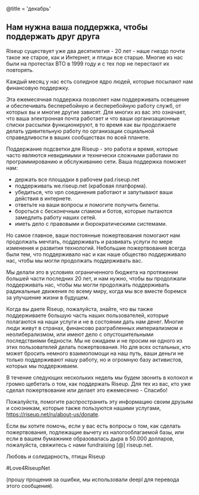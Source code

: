 @title = 'декабрь'

Нам нужна ваша поддержка, чтобы поддержать друг друга
-----------------------------------------------------

Riseup существует уже два десятилетия - 20 лет - наше гнездо почти такое же старое, как и Интернет, и птицы все старше. Многие из нас были на протестах ВТО в 1999 году и с тех пор не перестают их повторять.

Каждый месяц у нас есть солидное ядро людей, которые посылают нам финансовую поддержку.

Эта ежемесячная поддержка позволяет нам поддерживать освещение и обеспечивать бесперебойную и бесперебойную работу служб, от которых вы и многие другие зависят. Для многих из вас это означает, что ваша электронная почта работает и что ваши организационные списки рассылки функционируют, в то время как вы продолжаете делать удивительную работу по организации социальной справедливости в ваших сообществах по всей планете.

Поддержание подсветки для Riseup - это работа и время, которые часто являются невидимыми и технически сложными работами по программированию и обслуживанию сети. Ваша поддержка поможет нам:

* держать все площадки в рабочем pad.riseup.net
* поддерживать we.riseup.net (крабовая платформа). 
* убедиться, что vpn соединения работают и запутывают ваши действия в интернете. 
* ответьте на ваши вопросы и помогите получить билеты. 
* бороться с бесконечным спамом и ботов, которые пытаются замедлить работу наших сетей. 
* иметь дело с правовыми и бюрократическими системами. 

Но самое главное, ваши постоянные пожертвования помогают нам продолжать мечтать, поддерживать и развивать услуги по мере изменения и развития технологий. Небольшие пожертвования всегда были тем, что поддерживало нас и как наше общество поддерживало нас, чтобы мы могли продолжать поддерживать вас.

Мы делали это в условиях ограниченного бюджета на протяжении большей части последних 20 лет, и нам нужно, чтобы вы продолжали поддерживать нас, чтобы мы могли продолжать поддерживать радикальные движения по всему миру, когда мы все вместе боремся за улучшение жизни в будущем.

Когда вы даете Riseup, пожалуйста, знайте, что вы также поддерживаете большую часть наших пользователей, которые полагаются на наши услуги и не в состоянии дать нам денег. Многие люди живут в странах, финансово разграбленных империализмом и неолиберализмом, или имеют дело с опустошительными последствиями бедности. Мы не ожидаем и не просим ни одного из этих пользователей делать пожертвования. Но для всех остальных, кто может бросить немного взаимопомощи на наш путь, ваши деньги не только поддерживают нашу работу, но и огромную базу активистов, которых мы поддерживаем.

В течение следующих нескольких недель мы будем звонить в колокол и громко щебетать о том, как поддержать Riseup. Для тех из вас, кто уже сделал пожертвование или делает это ежемесячно - Спасибо! 

Пожалуйста, помогите распространить эту информацию своим друзьям и союзникам, которые также пользуются нашими услугами, https://riseup.net/ru/about-us/donate. 

Если вы хотите помочь, если у вас есть вопросы о том, как сделать пожертвования, подлежащие вычету из налогооблагаемой базы, или если в вашем бумажнике образовалась дыра в 50.000 долларов, пожалуйста, свяжитесь с нами fundraising [@] riseup.net.

Любовь и солидарность,
птицы Riseup

\#Love4RiseupNet

(прошу прощения за ошибки, мы использовали deepl для перевода этого сообщения).
